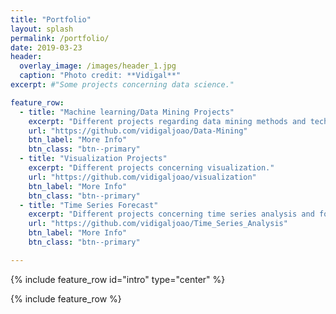```yaml
---
title: "Portfolio"
layout: splash
permalink: /portfolio/
date: 2019-03-23
header:
  overlay_image: /images/header_1.jpg
  caption: "Photo credit: **Vidigal**"
excerpt: #"Some projects concerning data science."

feature_row:
  - title: "Machine learning/Data Mining Projects"
    excerpt: "Different projects regarding data mining methods and techniques." 
    url: "https://github.com/vidigaljoao/Data-Mining"
    btn_label: "More Info"
    btn_class: "btn--primary"
  - title: "Visualization Projects"
    excerpt: "Different projects concerning visualization."
    url: "https://github.com/vidigaljoao/visualization"
    btn_label: "More Info"
    btn_class: "btn--primary"
  - title: "Time Series Forecast"
    excerpt: "Different projects concerning time series analysis and forecast."
    url: "https://github.com/vidigaljoao/Time_Series_Analysis"
    btn_label: "More Info"
    btn_class: "btn--primary"

---
```


{% include feature_row id="intro" type="center" %}

{% include feature_row %}
